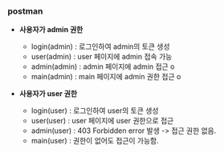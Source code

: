 ### postman

- **사용자가 admin 권한**
  - login(admin) : 로그인하여 admin의 토큰 생성
  - user(admin) : user 페이지에 admin 접속 가능
  - admin(admin) : admin 페이지에 admin 접근 o
  - main(admin) : main 페이지에 admin 권한 접근 o

    
- **사용자가 user 권한**
  - login(user) : 로그인하여 user의 토큰 생성
  - user(user) : user 페이지에 user 권한으로 접근
  - admin(user) : 403 Forbidden error 발생 -> 접근 권한 없음.
  - main(user) : 권한이 없어도 접근이 가능함. 